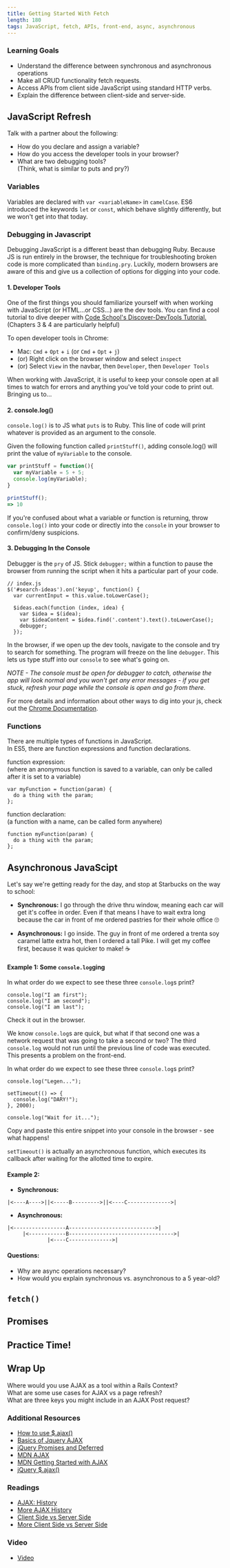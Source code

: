 ```yaml
---
title: Getting Started With Fetch
length: 180
tags: JavaScript, fetch, APIs, front-end, async, asynchronous
---
```


### Learning Goals

*   Understand the difference between synchronous and asynchronous operations
*   Make all CRUD functionality fetch requests.
*   Access APIs from client side JavaScript using standard HTTP verbs.
*   Explain the difference between client-side and server-side.

## JavaScript Refresh  
Talk with a partner about the following:  

* How do you declare and assign a variable?  
* How do you access the developer tools in your browser?  
* What are two debugging tools?  
  (Think, what is similar to puts and pry?)

### Variables

Variables are declared with `var <variableName>` in `camelCase`. ES6 introduced the keywords `let` or `const`, which behave slightly differently, but we won't get into that today.  

### Debugging in Javascript

Debugging JavaScript is a different beast than debugging Ruby. Because JS is run entirely in the browser, the technique for troubleshooting broken code is more complicated than `binding.pry`. Luckily, modern browsers are aware of this and give us a collection of options for digging into your code.

#### 1. Developer Tools

One of the first things you should familiarize yourself with when working with JavaScript (or HTML...or CSS...) are the dev tools. You can find a cool tutorial to dive deeper with  [Code School's Discover-DevTools Tutorial.](http://discover-devtools.codeschool.com/) (Chapters 3 & 4 are particularly helpful)

To open developer tools in Chrome:
-   Mac: `Cmd` + `Opt` + `i` (or `Cmd` + `Opt` + `j`)
-   (or) Right click on the browser window and select `inspect`
-   (or) Select `View` in the navbar, then `Developer`, then `Developer Tools`

When working with JavaScript, it is useful to keep your console open at all times to watch for errors and anything you've told your code to print out. Bringing us to...

#### 2. console.log()

`console.log()` is to JS what `puts` is to Ruby. This line of code will print whatever is provided as an argument to the console.

Given the following function called `printStuff()`, adding console.log() will print the value of `myVariable` to the console.

```js
var printStuff = function(){
  var myVariable = 5 + 5;
  console.log(myVariable);
}

printStuff();
=> 10
```

If you're confused about what a variable or function is returning, throw `console.log()` into your code or directly into the `console` in your browser to confirm/deny suspicions.

#### 3. Debugging In the Console

Debugger is the `pry` of JS. Stick `debugger;` within a function to pause the browser from running the script when it hits a particular part of your code.

```
// index.js
$('#search-ideas').on('keyup', function() {
  var currentInput = this.value.toLowerCase();

  $ideas.each(function (index, idea) {
    var $idea = $(idea);
    var $ideaContent = $idea.find('.content').text().toLowerCase();
    debugger;
  });
```

In the browser, if we open up the dev tools, navigate to the console and try to search for something.  The program will freeze on the line `debugger`. This lets us type stuff into our `console` to see what's going on.

*NOTE - The console must be open for debugger to catch, otherwise the app will look normal and you won't get any error messages - if you get stuck, refresh your page while the console is open and go from there.*

For more details and information about other ways to dig into your js, check out the [Chrome Documentation](https://developer.chrome.com/devtools/docs/javascript-debugging).  
### Functions  

There are multiple types of functions in JavaScript.  
In ES5, there are function expressions and function declarations.

function expression:  
(where an anonymous function is saved to a variable, can only be called after it is set to a variable)  
```
var myFunction = function(param) {
  do a thing with the param;
};
```  
function declaration:  
(a function with a name, can be called form anywhere)  
```
function myFunction(param) {
  do a thing with the param;
};
```

## Asynchronous JavaScipt

Let's say we're getting ready for the day, and stop at Starbucks on the way to school:

* **Synchronous:** I go through the drive thru window, meaning each car will get it's coffee in order. Even if that means I have to wait extra long because the car in front of me ordered pastries for their whole office 🙄

* **Asynchronous:** I go inside. The guy in front of me ordered a trenta soy caramel latte extra hot, then I ordered a tall Pike. I will get my coffee first, because it was quicker to make! ☕️

#### Example 1: Some `console.log`ging

In what order do we expect to see these three `console.log`s print?
```
console.log("I am first");
console.log("I am second");
console.log("I am last");
```

Check it out in the browser.

We know `console.log`s are quick, but what if that second one was a network request that was going to take a second or two? The third `console.log` would not run until the previous line of code was executed. This presents a problem on the front-end.

<!-- insert quote from jhun on need for speed -->


In what order do we expect to see these three `console.log`s print?
```
console.log("Legen...");

setTimeout(() => {
  console.log("DARY!");
}, 2000);

console.log("Wait for it...");
```

Copy and paste this entire snippet into your console in the browser - see what happens!

`setTimeout()` is actually an asynchronous function, which executes its callback after waiting for the allotted time to expire.

#### Example 2:

* **Synchronous:**

```
|<----A---->||<-----B--------->||<----C-------------->|
```

* **Asynchronous:**
```
|<-----------------A---------------------------->|
     |<------------B---------------------------------->|
             |<----C-------------->|
```


#### Questions:

* Why are async operations necessary?
* How would you explain synchronous vs. asynchronous to a 5 year-old?

## `fetch()`

## Promises


## Practice Time!


## Wrap Up

Where would you use AJAX as a tool within a Rails Context?  
What are some use cases for AJAX vs a page refresh?  
What are three keys you might include in an AJAX Post request?

### Additional Resources

*   [How to use $.ajax()](http://www.sitepoint.com/use-jquerys-ajax-function/)
*   [Basics of Jquery AJAX](http://www.i-programmer.info/programming/jquery/8895-getting-started-with-jquery-ajax-the-basics.html)
*   [jQuery Promises and Deferred](http://www.i-programmer.info/programming/jquery/4788-jquery-promises-a-deferred.html)
*   [MDN AJAX](https://developer.mozilla.org/en-US/docs/AJAX)
*   [MDN Getting Started with AJAX](https://developer.mozilla.org/en-US/docs/AJAX/Getting_Started)
*   [jQuery $.ajax()](http://api.jquery.com/jquery.ajax/)

### Readings

*   [AJAX: History](http://www.phpasks.com/articles/historyajax.html)
*   [More AJAX History](http://www.softwareengineerinsider.com/programming-languages/ajax.html#context/api/listings/prefilter)
*   [Client Side vs Server Side](http://www.codeconquest.com/website/client-side-vs-server-side/)
*   [More Client Side vs Server Side](http://skillcrush.com/2012/07/30/client-side-vs-server-side/)

### Video

*   [Video](https://vimeo.com/131025914)
